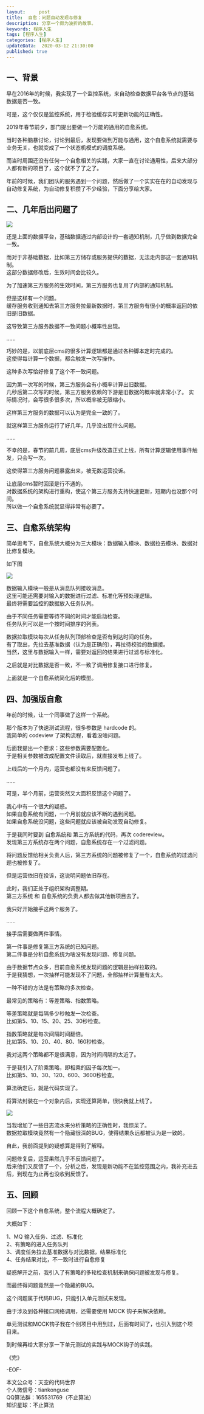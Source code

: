 ```yaml
---   
layout:     post  
title:  自愈：问题自动发现与修复
description: 分享一个颇为波折的故事。  
keywords: 程序人生  
tags: [程序人生]    
categories: [程序人生]  
updateData:  2020-03-12 21:30:00  
published: true  
---  
```



## 一、背景  


早在2016年的时候，我实现了一个监控系统，来自动检查数据平台各节点的基础数据是否一致。  


可是，这个仅仅是监控系统，用于检验缓存实时更新功能的正确性。  


2019年春节前夕，部门提出要做一个万能的通用的自愈系统。  


当时各种脑暴讨论，讨论到最后，发现要做到万能与通用，这个自愈系统就需要与业务无关，也就变成了一个状态机模式的调度系统。  


而当时周围还没有任何一个自愈相关的实践，大家一直在讨论通用性，后来大部分人都有新的项目了，这个就不了了之了。  


年前的时候，我们团队的服务遇到一个问题，然后做了一个实实在在的自动发现与自动修复系统，为自动修复积攒了不少经验，下面分享给大家。  



## 二、几年后出问题了  


![](//res2020.tiankonguse.com/images/2020/02/11/001.png)  


还是上面的数据平台，基础数据通过内部设计的一套通知机制，几乎做到数据完全一致。  


而对于非基础数据，比如第三方储存或服务提供的数据，无法走内部这一套通知机制。  
这部分数据修改后，生效时间会比较久。  


为了加速第三方服务的生效时间，第三方服务也复用了内部的通知机制。  


但是这样有一个问题。  
缓存服务收到通知去第三方服务拉最新数据时，第三方服务有很小的概率返回的依旧是旧数据。  


这导致第三方服务数据不一致问题小概率性出现。  


......


巧妙的是，以前底层cms的很多计算逻辑都是通过各种脚本定时完成的。  
这使得每计算一个数据，都会触发一次写操作。  


这种多次写恰好修复了这个不一致问题。  


因为第一次写的时候，第三方服务会有小概率计算出旧数据。  
几秒后第二次写的时候，第三方服务依赖的下游是旧数据的概率就非常小了。
实际情况时，会写很多很多次，所以概率被无限缩小。  


这样第三方服务的数据可以认为是完全一致的了。  



就这样第三方服务运行了好几年，几乎没出现什么问题。  


......


不幸的是，春节的前几周，底层cms升级改造正式上线，所有计算逻辑使用事件触发，只会写一次。  


这使得第三方服务问题暴露出来，被无数运营投诉。  


让底层cms暂时回滚是行不通的。  
对数据系统的架构进行重构，使这个第三方服务支持快速更新，短期内也没那个时间。  
所以做一个自愈系统就显得非常有必要了。  


## 三、自愈系统架构  


简单思考下，自愈系统大概分为三大模块：数据输入模块、数据拉去模块、数据对比修复模块。  


如下图  


![](//res2020.tiankonguse.com/images/2020/02/11/002.png)  


数据输入模块一般是从消息队列接收消息。  
这里可能还需要对输入的数据进行过滤、标准化等预处理逻辑。  
最终将需要监控的数据放入任务队列。  


由于不同任务需要等待不同的时间才能启动检查。  
任务队列可以是一个按时间排序的列表。  


数据拉取模块每次从任务队列顶部检查是否有到达时间的任务。  
有了取出，先拉去基准数据（认为是正确的），再拉待校验的数据接。  
当然，这里与数据输入一样，需要对返回的结果进行过滤与标准化。  


之后就是对比数据是否一致，不一致了调用修复接口进行修复。  


上面就是一个自愈系统简化后的模型。  


## 四、加强版自愈  


年前的时候，让一个同事做了这样一个系统。  


那个版本为了快速测试流程，很多参数是 hardcode 的。  
我简单的 codeview 了架构流程，看着没啥问题。  


后面我提出一个要求：这些参数需要配置化。  
于是相关参数被改成配置文件读取后，就直接发布上线了。  


上线后的一个月内，运营也都没有来反馈问题了。  


......


可是，半个月前，运营突然又大面积反馈这个问题了。  


我心中有一个很大的疑惑。  
如果自愈系统有问题，一个月前就应该不断的遇到问题。  
如果自愈系统没问题，这些问题就应该被自动发现自动修复。  


于是我同时要到 自愈系统和 第三方系统的代码，再次 codereview。  
发现第三方系统存在两个问题，自愈系统存在一个过滤问题。  


将问题反馈给相关负责人后，第三方系统的问题被修复了一个，自愈系统的过滤问题也被修复了。  


但是运营依旧在投诉，这说明问题依旧存在。  


此时，我们正处于组织架构调整期。  
第三方系统 和 自愈系统的负责人都去做其他新项目去了。  


我只好开始接手这两个服务了。  

......


接手后需要做两件事情。  


第一件事是修复第三方系统的已知问题。  
第二件事是分析自愈系统为啥没有发现问题、修复问题。  


由于数据节点众多，目前自愈系统发现问题的逻辑是抽样拉取的。  
于是我猜想，一次抽样可能发现不了问题，全部抽样计算量有太大。  


一种不错的方法是有策略的多次检查。  


最常见的策略有：等差策略、指数策略。  


等差策略就是每隔多少秒触发一次检查。  
比如第5、10、15、20、25、30秒检查。  


指数策略就是每次间隔时间翻倍。  
比如第5、10、20、40、80、160秒检查。  


我对这两个策略都不是很满意，因为时间间隔的太近了。  


于是我引入了阶乘策略，即相乘的因子每次加一。  
比如第5、10、30、120、600、3600秒检查。  


算法确定后，就是代码实现了。


将算法封装在一个对象内后，实现还算简单，很快我就上线了。  


![](//res2020.tiankonguse.com/images/2020/02/11/002.png)  


当我增加了一些日志流水来分析策略的正确性时，我惊呆了。  
数据拉取模块竟然有一个隐藏很深的BUG，使得结果永远都被认为是一致的。  


自此，我前面提到的疑惑算是得到了解释。  


问题修复后，运营果然几乎不反馈问题了。  
后来他们又反馈了一个，分析之后，发现是新功能不在监控范围之内，我补充进去后，到现在为止再也没收到反馈了。  



## 五、回顾  


回顾一下这个自愈系统，整个流程大概确定了。  

大概如下：  


1、MQ 输入任务、过滤、标准化  
2、有策略的进入任务队列  
3、调度任务拉去基准数据与对比数据，结果标准化  
4、任务结果对比，不一致时进行自愈修复  


疑惑解开之前，我引入了有策略的多轮检查机制来确保问题被发现与修复。  


而最终得问题竟然是一个隐藏的BUG。  


这个问题属于代码BUG，只能引入单元测试来发现。  


由于涉及到各种接口网络调用，还需要使用 MOCK 钩子来解决依赖。  


单元测试和MOCK钩子我在个别项目中用到过，后面有时间了，也引入到这个项目来。  


到时候再给大家分享一下单元测试的实践与MOCK钩子的实践。  


《完》


-EOF-  



本文公众号：天空的代码世界  
个人微信号：tiankonguse  
QQ算法群：165531769（不止算法）  
知识星球：不止算法  

